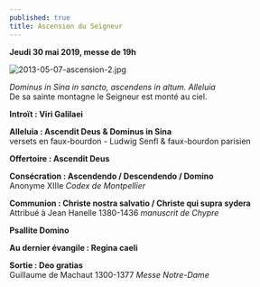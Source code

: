 ```yaml
---
published: true
title: Ascension du Seigneur
---
```

**Jeudi 30 mai 2019, messe de 19h**  

![2013-05-07-ascension-2.jpg]({{site.baseurl}}/images/2013-05-07-ascension-2.jpg)

*Dominus in Sina in sancto, ascendens in altum. Alleluia*  
De sa sainte montagne le Seigneur est monté au ciel.

**Introït : Viri Galilaei**

**Alleluia : Ascendit Deus & Dominus in Sina**  
versets en faux-bourdon - Ludwig Senfl & faux-bourdon parisien

**Offertoire : Ascendit Deus**

**Consécration : Ascendendo / Descendendo / Domino**  
Anonyme XIIIe *Codex de Montpellier*

**Communion : Christe nostra salvatio / Christe qui supra sydera**  
Attribué à Jean Hanelle 1380-1436 *manuscrit de Chypre*

**Psallite Domino**  

**Au dernier évangile : Regina caeli**

**Sortie : Deo gratias**  
Guillaume de Machaut 1300-1377 *Messe Notre-Dame*
